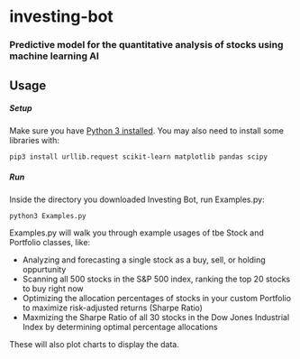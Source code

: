 # investing-bot
### Predictive model for the quantitative analysis of stocks using machine learning AI

## Usage 
##### Setup
Make sure you have <a href="https://www.python.org/downloads/">Python 3 installed</a>.
You may also need to install some libraries with:
```
pip3 install urllib.request scikit-learn matplotlib pandas scipy
```

##### Run
Inside the directory you downloaded Investing Bot, run Examples.py:
```
python3 Examples.py
```
Examples.py will walk you through example usages of tbe Stock and Portfolio classes, like: 
- Analyzing and forecasting a single stock as a buy, sell, or holding oppurtunity
- Scanning all 500 stocks in the S&P 500 index, ranking the top 20 stocks to buy right now
- Optimizing the allocation percentages of stocks in your custom Portfolio to maximize risk-adjusted returns (Sharpe Ratio)
- Maxmizing the Sharpe Ratio of all 30 stocks in the Dow Jones Industrial Index by determining optimal percentage allocations

These will also plot charts to display the data.
